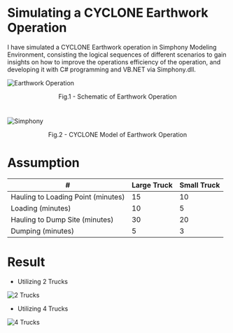# Simulating a CYCLONE Earthwork Operation

I have simulated a CYCLONE Earthwork operation in Simphony Modeling Environment, consisting the logical sequences of different scenarios to gain insights on how to improve the operations efficiency of the operation, and developing it with C# programming and VB.NET via Simphony.dll.


![Earthwork Operation](https://user-images.githubusercontent.com/64426415/138900829-b16caa6c-4ca8-4102-851d-b7c217f290f6.JPG)
</p>
<p align = "center">
Fig.1 - Schematic of Earthwork Operation
</p>


# 

![Simphony](https://user-images.githubusercontent.com/64426415/138893513-23929452-83f7-4c0f-aea0-f2f91fb10614.jpg)
</p>
<p align = "center">
Fig.2 - CYCLONE Model of Earthwork Operation
</p>

# Assumption

|       #        | Large Truck | Small Truck |
| ------------- | ------------- | ------------- |
| Hauling to Loading Point (minutes)  |  15  | 10 |
| Loading (minutes)  | 10 | 5 |
| Hauling to Dump Site (minutes)  | 30 | 20 |
| Dumping (minutes)  | 5 | 3 |

# Result


* Utilizing 2 Trucks

![2 Trucks](https://user-images.githubusercontent.com/64426415/138893492-f7f83d84-5219-4d86-a2a2-5c2d72735844.JPG)

* Utilizing 4 Trucks

![4 Trucks](https://user-images.githubusercontent.com/64426415/138893503-885dadf6-5a00-40f8-86ea-197f85ccf687.JPG)

